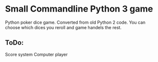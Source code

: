 # Small Commandline Python 3 game

Python poker dice game. Converted from old Python 2 code.
You can choose which dices you reroll and game handels the rest.

## ToDo:

Score system
Computer player
